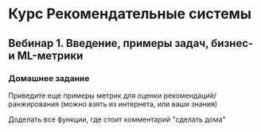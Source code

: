 # Курс Рекомендательные системы

## Вебинар 1. Введение, примеры задач, бизнес- и ML-метрики


### Домашнее задание
Приведите еще примеры метрик для оценки рекомендаций/ранжирования (можно взять из интернета, или ваши знания)

Доделать все функции, где стоит комментарий "сделать дома"

